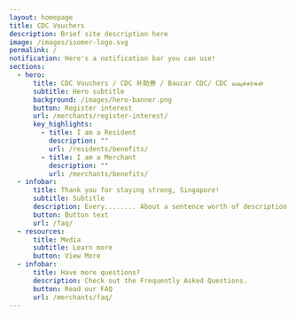 ```yaml
---
layout: homepage
title: CDC Vouchers
description: Brief site description here
image: /images/isomer-logo.svg
permalink: /
notification: Here's a notification bar you can use!
sections:
  - hero:
      title: CDC Vouchers / CDC 补助券 / Baucar CDC/ CDC வவுச்சர்கள்
      subtitle: Hero subtitle
      background: /images/hero-banner.png
      button: Register interest
      url: /merchants/register-interest/
      key_highlights:
        - title: I am a Resident
          description: ""
          url: /residents/benefits/
        - title: I am a Merchant
          description: ""
          url: /merchants/benefits/
  - infobar:
      title: Thank you for staying strong, Singapore!
      subtitle: Subtitle
      description: Every........ About a sentence worth of description here
      button: Button text
      url: /faq/
  - resources:
      title: Media
      subtitle: Learn more
      button: View More
  - infobar:
      title: Have more questions?
      description: Check out the Frequently Asked Questions.
      button: Read our FAQ
      url: /merchants/faq/
---
```

